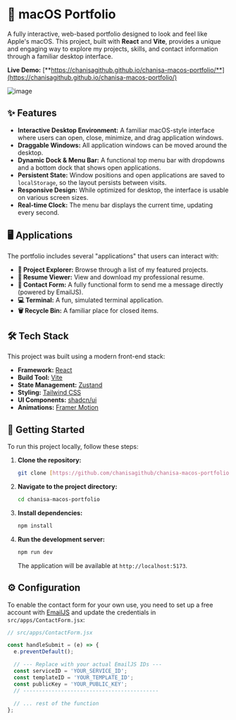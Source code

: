 #  macOS Portfolio

A fully interactive, web-based portfolio designed to look and feel like Apple's macOS. This project, built with **React** and **Vite**, provides a unique and engaging way to explore my projects, skills, and contact information through a familiar desktop interface.

**Live Demo:** [**https://chanisagithub.github.io/chanisa-macos-portfolio/**](https://chanisagithub.github.io/chanisa-macos-portfolio/)

![image](https://media.discordapp.net/attachments/1356563578177716224/1390964813399589007/Screenshot_2025-07-05_at_1.27.21_PM.png?ex=686a2c6e&is=6868daee&hm=6628d586785d7169308f8a22649a823ea82314483b823bbaddfed70aed70fcdc&=&format=webp&quality=lossless&width=2780&height=1456)


## ✨ Features

* **Interactive Desktop Environment:** A familiar macOS-style interface where users can open, close, minimize, and drag application windows.
* **Draggable Windows:** All application windows can be moved around the desktop.
* **Dynamic Dock & Menu Bar:** A functional top menu bar with dropdowns and a bottom dock that shows open applications.
* **Persistent State:** Window positions and open applications are saved to `localStorage`, so the layout persists between visits.
* **Responsive Design:** While optimized for desktop, the interface is usable on various screen sizes.
* **Real-time Clock:** The menu bar displays the current time, updating every second.

## 🖥️ Applications

The portfolio includes several "applications" that users can interact with:

* **📁 Project Explorer:** Browse through a list of my featured projects.
* **📄 Resume Viewer:** View and download my professional resume.
* **💬 Contact Form:** A fully functional form to send me a message directly (powered by EmailJS).
* **💻 Terminal:** A fun, simulated terminal application.
* **🗑️ Recycle Bin:** A familiar place for closed items.

## 🛠️ Tech Stack

This project was built using a modern front-end stack:

* **Framework:** [React](https://reactjs.org/)
* **Build Tool:** [Vite](https://vitejs.dev/)
* **State Management:** [Zustand](https://github.com/pmndrs/zustand)
* **Styling:** [Tailwind CSS](https://tailwindcss.com/)
* **UI Components:** [shadcn/ui](https://ui.shadcn.com/)
* **Animations:** [Framer Motion](https://www.framer.com/motion/)

## 🚀 Getting Started

To run this project locally, follow these steps:

1.  **Clone the repository:**
    ```sh
    git clone [https://github.com/chanisagithub/chanisa-macos-portfolio.git](https://github.com/chanisagithub/chanisa-macos-portfolio.git)
    ```

2.  **Navigate to the project directory:**
    ```sh
    cd chanisa-macos-portfolio
    ```

3.  **Install dependencies:**
    ```sh
    npm install
    ```

4.  **Run the development server:**
    ```sh
    npm run dev
    ```

    The application will be available at `http://localhost:5173`.

## ⚙️ Configuration

To enable the contact form for your own use, you need to set up a free account with [EmailJS](https://www.emailjs.com/) and update the credentials in `src/apps/ContactForm.jsx`:

```javascript
// src/apps/ContactForm.jsx

const handleSubmit = (e) => {
  e.preventDefault();

  // --- Replace with your actual EmailJS IDs ---
  const serviceID = 'YOUR_SERVICE_ID';
  const templateID = 'YOUR_TEMPLATE_ID';
  const publicKey = 'YOUR_PUBLIC_KEY';
  // -------------------------------------------
  
  // ... rest of the function
};